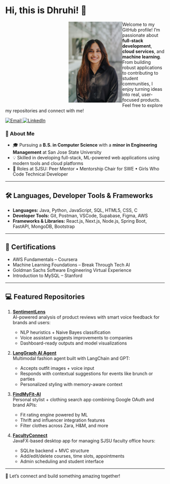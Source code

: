 # Hi, this is Dhruhi! 👋  


<img
  src="photo1.jpg"
  alt="Dhruhi Sheth"
  width="170"
  align="left"
  style="margin-left:200px;"
/>

Welcome to my GitHub profile! I’m passionate about **full-stack development**, **cloud services**, and **machine learning**.  From building robust applications to contributing to student communities, I enjoy turning ideas into real, user-focused products. Feel free to explore my repositories and connect with me!


<p align="left">
  <a href="mailto:shethdhruhi05@gmail.com">
    <img
      src="https://img.shields.io/badge/Email-shethdhruhi05@gmail.com-D14836?style=for-the-badge&logo=gmail&logoColor=white"
      alt="Email"
    />
  </a>
  <a href="https://www.linkedin.com/in/dhruhisheth">
    <img
      src="https://img.shields.io/badge/LinkedIn-Dhruhi%20Sheth-0A66C2?style=for-the-badge&logo=linkedin&logoColor=white"
      alt="LinkedIn"
    />
  </a>
</p>
 

### 🔗 About Me
- 🎓 Pursuing a **B.S. in Computer Science** with a **minor in Engineering Management** at San Jose State University  
- 💡 Skilled in developing full-stack, ML-powered web applications using modern tools and cloud platforms  
- 🤝 Roles at SJSU: Peer Mentor • Mentorship Chair for SWE • Girls Who Code Technical Developer  

---

## 🛠️ Languages, Developer Tools & Frameworks

- **Languages:** Java, Python, JavaScript, SQL, HTML5, CSS, C  
- **Developer Tools:** Git, Postman, VSCode, Supabase, Figma, AWS  
- **Frameworks & Libraries:** React.js, Next.js, Node.js, Spring Boot, FastAPI, MongoDB, Bootstrap  

---

## 📘 Certifications

- AWS Fundamentals – Coursera  
- Machine Learning Foundations – Break Through Tech AI  
- Goldman Sachs Software Engineering Virtual Experience  
- Introduction to MySQL – Stanford  

---

## 💻 Featured Repositories

1. [**SentimentLens**](https://github.com/dhruhisheth/SentimentLens)  
   AI-powered analysis of product reviews with smart voice feedback for brands and users:  
   - NLP heuristics + Naive Bayes classification  
   - Voice assistant suggests improvements to companies  
   - Dashboard-ready outputs and model visualizations  

2. [**LangGraph AI Agent**](https://github.com/dhruhisheth/LangGraph-AI-Agent)  
   Multimodal fashion agent built with LangChain and GPT:  
   - Accepts outfit images + voice input  
   - Responds with contextual suggestions for events like brunch or parties  
   - Personalized styling with memory-aware context  

3. [**FindMyFit-AI**](https://github.com/dhruhisheth/FindMyFit-AI)  
   Personal stylist + clothing search app combining Google OAuth and brand APIs:  
   - Fit rating engine powered by ML  
   - Thrift and influencer integration features  
   - Filter clothes across Zara, H&M, and more  

4. [**FacultyConnect**](https://github.com/karan6705/FacultyConnect)  
   JavaFX-based desktop app for managing SJSU faculty office hours:  
   - SQLite backend + MVC structure  
   - Add/edit/delete courses, time slots, appointments  
   - Admin scheduling and student interface  

---

🔗 Let’s connect and build something amazing together!
